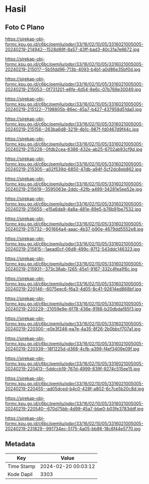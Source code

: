 # Hasil

## Foto C Plano

https://sirekap-obj-formc.kpu.go.id/c6bc/pemilu/pdpr/33/16/02/10/05/3316021005005-20240219-214942--1528d89f-8a57-43ff-bad3-40c31a7e6672.jpg

https://sirekap-obj-formc.kpu.go.id/c6bc/pemilu/pdpr/33/16/02/10/05/3316021005005-20240219-215017--5b5fdd96-713b-4093-b4b1-a0d86e35bf0d.jpg

https://sirekap-obj-formc.kpu.go.id/c6bc/pemilu/pdpr/33/16/02/10/05/3316021005005-20240219-215053--0f731201-e6fe-4d54-8e6c-07b768e30049.jpg

https://sirekap-obj-formc.kpu.go.id/c6bc/pemilu/pdpr/33/16/02/10/05/3316021005005-20240219-215122--7198805b-86ec-45a7-b427-437958d51da0.jpg

https://sirekap-obj-formc.kpu.go.id/c6bc/pemilu/pdpr/33/16/02/10/05/3316021005005-20240219-215156--263ba6d8-3219-4b1c-987f-fd0467d9f44c.jpg

https://sirekap-obj-formc.kpu.go.id/c6bc/pemilu/pdpr/33/16/02/10/05/3316021005005-20240219-215228--0fdb2cea-6386-432e-ab25-6702ab93cf9d.jpg

https://sirekap-obj-formc.kpu.go.id/c6bc/pemilu/pdpr/33/16/02/10/05/3316021005005-20240219-215305--a02f539d-6850-47db-a94f-5cf2dc8eb862.jpg

https://sirekap-obj-formc.kpu.go.id/c6bc/pemilu/pdpr/33/16/02/10/05/3316021005005-20240219-215619--3595063e-2ddc-42fb-a499-34281e5ee52e.jpg

https://sirekap-obj-formc.kpu.go.id/c6bc/pemilu/pdpr/33/16/02/10/05/3316021005005-20240219-215655--e15a6da9-4a8a-481e-89e5-b76b91be7532.jpg

https://sirekap-obj-formc.kpu.go.id/c6bc/pemilu/pdpr/33/16/02/10/05/3316021005005-20240219-215732--901664a4-aaac-4b37-b90e-4679dd5552e8.jpg

https://sirekap-obj-formc.kpu.go.id/c6bc/pemilu/pdpr/33/16/02/10/05/3316021005005-20240219-215815--1aead0cf-06d8-499c-97f2-543ddc146323.jpg

https://sirekap-obj-formc.kpu.go.id/c6bc/pemilu/pdpr/33/16/02/10/05/3316021005005-20240219-215931--373c38ab-1265-45e1-9167-332c4fea1f6c.jpg

https://sirekap-obj-formc.kpu.go.id/c6bc/pemilu/pdpr/33/16/02/10/05/3316021005005-20240219-220146--6075eec6-f6a3-4d05-8c41-92614ed868bf.jpg

https://sirekap-obj-formc.kpu.go.id/c6bc/pemilu/pdpr/33/16/02/10/05/3316021005005-20240219-220229--21059e9e-6f78-436e-9188-b20dbdaf85f3.jpg

https://sirekap-obj-formc.kpu.go.id/c6bc/pemilu/pdpr/33/16/02/10/05/3316021005005-20240219-220300--e0e3f246-ea7e-4a35-8f26-2b0bbcf707a1.jpg

https://sirekap-obj-formc.kpu.go.id/c6bc/pemilu/pdpr/33/16/02/10/05/3316021005005-20240219-220339--18f1225d-d368-4cfb-a399-f4ef3409e09f.jpg

https://sirekap-obj-formc.kpu.go.id/c6bc/pemilu/pdpr/33/16/02/10/05/3316021005005-20240219-220413--5ddccb19-767d-4999-839f-9274c515ee15.jpg

https://sirekap-obj-formc.kpu.go.id/c6bc/pemilu/pdpr/33/16/02/10/05/3316021005005-20240219-220455--ad05dced-b4c0-428f-a802-6c7ce5b20c8d.jpg

https://sirekap-obj-formc.kpu.go.id/c6bc/pemilu/pdpr/33/16/02/10/05/3316021005005-20240219-220540--670d75bb-4d99-45a7-bbe0-b03fe3783ddf.jpg

https://sirekap-obj-formc.kpu.go.id/c6bc/pemilu/pdpr/33/16/02/10/05/3316021005005-20240219-231829--991734ec-5175-4a05-bb86-18c6f44e5770.jpg


## Metadata

| Key        | Value               |
| ---------- | ------------------- |
| Time Stamp | 2024-02-20 00:03:12 |
| Kode Dapil | 3303                |



